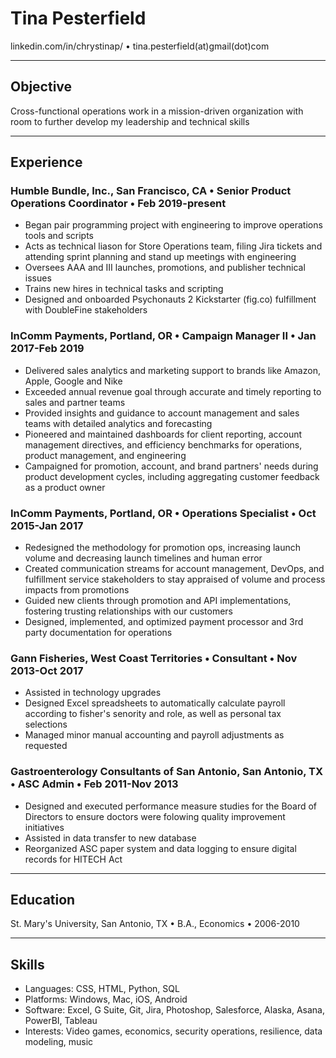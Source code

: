 # Tina Pesterfield

linkedin.com/in/chrystinap/ • tina.pesterfield(at)gmail(dot)com

---

## Objective
Cross-functional operations work in a mission-driven organization with room to further develop my leadership and technical skills

---

## Experience
### Humble Bundle, Inc., San Francisco, CA • Senior Product Operations Coordinator • Feb 2019-present
* Began pair programming project with engineering to improve operations tools and scripts
* Acts as technical liason for Store Operations team, filing Jira tickets and attending sprint planning and stand up meetings with engineering
* Oversees AAA and III launches, promotions, and publisher technical issues
* Trains new hires in technical tasks and scripting
* Designed and onboarded Psychonauts 2 Kickstarter (fig.co) fulfillment with DoubleFine stakeholders

### InComm Payments, Portland, OR • Campaign Manager II • Jan 2017-Feb 2019
* Delivered sales analytics and marketing support to brands like Amazon, Apple, Google and Nike
* Exceeded annual revenue goal through accurate and timely reporting to sales and partner teams
* Provided insights and guidance to account management and sales teams with detailed analytics and forecasting
* Pioneered and maintained dashboards for client reporting, account management directives, and efficiency benchmarks for operations, product management, and engineering
* Campaigned for promotion, account, and brand partners' needs during product development cycles, including aggregating customer feedback as a product owner

### InComm Payments, Portland, OR • Operations Specialist • Oct 2015-Jan 2017
* Redesigned the methodology for promotion ops, increasing launch volume and decreasing launch timelines and human error
* Created communication streams for account management, DevOps, and fulfillment service stakeholders to stay appraised of volume and process impacts from promotions
* Guided new clients through promotion and API implementations, fostering trusting relationships with our customers
* Designed, implemented, and optimized payment processor and 3rd party documentation for operations

### Gann Fisheries, West Coast Territories • Consultant • Nov 2013-Oct 2017
* Assisted in technology upgrades
* Designed Excel spreadsheets to automatically calculate payroll according to fisher's senority and role, as well as personal tax selections
* Managed minor manual accounting and payroll adjustments as requested

### Gastroenterology Consultants of San Antonio, San Antonio, TX • ASC Admin • Feb 2011-Nov 2013
* Designed and executed performance measure studies for the Board of Directors to ensure doctors were folowing quality improvement initiatives
* Assisted in data transfer to new database
* Reorganized ASC paper system and data logging to ensure digital records for HITECH Act

---

## Education
St. Mary's University, San Antonio, TX • B.A., Economics • 2006-2010

---

## Skills
* Languages: CSS, HTML, Python, SQL
* Platforms: Windows, Mac, iOS, Android
* Software: Excel, G Suite, Git, Jira, Photoshop, Salesforce, Alaska, Asana, PowerBI, Tableau
* Interests: Video games, economics, security operations, resilience, data modeling, music
